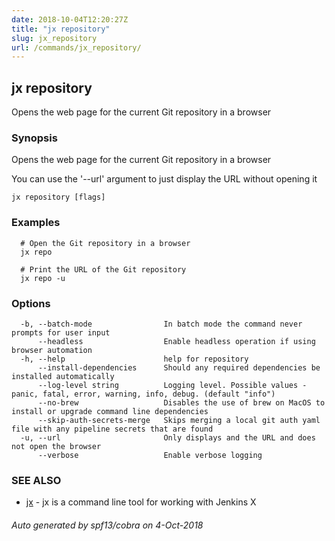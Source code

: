 ```yaml
---
date: 2018-10-04T12:20:27Z
title: "jx repository"
slug: jx_repository
url: /commands/jx_repository/
---
```

## jx repository

Opens the web page for the current Git repository in a browser

### Synopsis

Opens the web page for the current Git repository in a browser 

You can use the '--url' argument to just display the URL without opening it

```
jx repository [flags]
```

### Examples

```
  # Open the Git repository in a browser
  jx repo
  
  # Print the URL of the Git repository
  jx repo -u
```

### Options

```
  -b, --batch-mode                In batch mode the command never prompts for user input
      --headless                  Enable headless operation if using browser automation
  -h, --help                      help for repository
      --install-dependencies      Should any required dependencies be installed automatically
      --log-level string          Logging level. Possible values - panic, fatal, error, warning, info, debug. (default "info")
      --no-brew                   Disables the use of brew on MacOS to install or upgrade command line dependencies
      --skip-auth-secrets-merge   Skips merging a local git auth yaml file with any pipeline secrets that are found
  -u, --url                       Only displays and the URL and does not open the browser
      --verbose                   Enable verbose logging
```

### SEE ALSO

* [jx](/commands/jx/)	 - jx is a command line tool for working with Jenkins X

###### Auto generated by spf13/cobra on 4-Oct-2018
